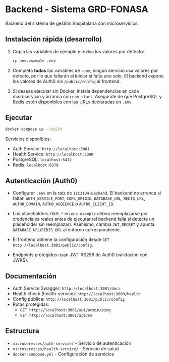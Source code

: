 # Backend - Sistema GRD-FONASA

Backend del sistema de gestión hospitalaria con microservicios.

## Instalación rápida (desarrollo)

1. Copia las variables de ejemplo y revisa los valores por defecto:

   ```bash
   cp env.example .env
   ```

2. Completa **todas** las variables de `.env`; ningún servicio usa valores por defecto, por lo que fallarán al iniciar si falta uno solo. El backend expone los valores de Auth0 vía `/public/config` al frontend.

3. Si deseas ejecutar sin Docker, instala dependencias en cada microservicio y arranca con `npm start`. Asegúrate de que PostgreSQL y Redis estén disponibles con las URLs declaradas en `.env`.

## Ejecutar

```bash
docker compose up --build
```

Servicios disponibles:

- Auth Service: `http://localhost:3001`
- Health Service: `http://localhost:3000`
- PostgreSQL: `localhost:5432`
- Redis: `localhost:6379`

## Autenticación (Auth0)

- Configurar `.env` en la raíz de `IIC3104-Backend`. El backend no arranca si faltan `AUTH_SERVICE_PORT`, `CORS_ORIGIN`, `DATABASE_URL`, `REDIS_URL`, `AUTH0_DOMAIN`, `AUTH0_AUDIENCE` o `AUTH0_CLIENT_ID`.
- Los placeholders `YOUR_*` en `env.example` deben reemplazarse por credenciales reales antes de ejecutar (el backend falla si detecta un placeholder sin reemplazar). Asimismo, cambia `JWT_SECRET` y apunta `DATABASE_URL`/`REDIS_URL` al entorno correspondiente.

- El frontend obtiene la configuración desde `GET http://localhost:3001/public/config`.
- Endpoints protegidos usan JWT RS256 de Auth0 (validación con JWKS).

## Documentación

- Auth Service Swagger: `http://localhost:3001/docs`
- Health check (health-service): `http://localhost:3000/health`
- Config pública: `http://localhost:3001/public/config`
- Rutas protegidas:
  - `GET http://localhost:3001/api/admin/ping`
  - `GET http://localhost:3001/api/me`

## Estructura

- `microservices/auth-service/` - Servicio de autenticación
- `microservices/health-service/` - Servicio de salud
- `docker-compose.yml` - Configuración de servicios
